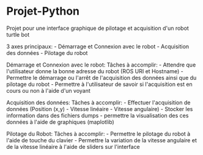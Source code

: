 # Projet-Python
Projet pour une interface graphique de pilotage et acquisition d'un robot turtle bot

3 axes principaux:
    - Démarrage et Connexion avec le robot
    - Acquisition des données
    - Pilotage du robot

Démarrage et Connexion avec le robot:
    Tâches à accomplir:
        - Attendre que l'utilisateur donne la bonne adresse du robot (ROS URI et Hostname)
        - Permettre le démarrage ou l'arrêt de l'acquisition des données ainsi que du pilotage du robot
        - Permettre à l'utilisateur de savoir si l'acquisition est en cours ou non à l'aide d'un voyant

Acquisition des données:
    Tâches à accomplir:
        - Effectuer l'acquisition de données (Position (x,y) - Vitesse linéaire - Vitesse angulaire)
        - Stocker les information dans des fichiers dumps
        - permettre la visualisation des ces données à l'aide de graphiques (maplotlib)

Pilotage du Robot:
    Tâches à accomplir:
        - Permettre le pilotage du robot à l'aide de touche du clavier
        - Permettre la variation de la vitesse angulaire et de la vitesse linéaire à l'aide de sliders sur l'interface